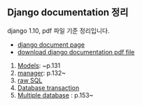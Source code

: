 ## Django documentation 정리
django 1.10, pdf 파일 기준 정리입니다.

- [django document page](https://docs.djangoproject.com/en/1.10/)
- [download django documentation pdf file](https://media.readthedocs.org/pdf/django/1.10.x/django.pdf)

1. [Models](https://github.com/bartkim0426/django-document/blob/master/models/models.md): ~p.131
2. [manager](https://github.com/bartkim0426/django-document/blob/master/models/manager.md): p.132~
3. [raw SQL](https://github.com/bartkim0426/django-document/blob/master/models/SQL.md)
4. [Database transaction](https://github.com/bartkim0426/django-document/blob/master/models/Database%20transactions.md)
5. [Multiple database]() : p.153~

